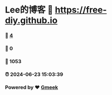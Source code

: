 # Lee的博客 :link: https://free-diy.github.io 
### :page_facing_up: [4](https://free-diy.github.io/tag.html) 
### :speech_balloon: 0 
### :hibiscus: 1053 
### :alarm_clock: 2024-06-23 15:03:39 
### Powered by :heart: [Gmeek](https://github.com/Meekdai/Gmeek)
